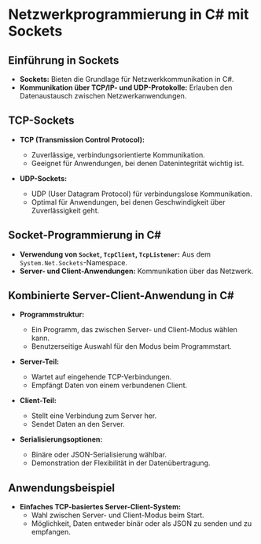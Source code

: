 # Netzwerkprogrammierung in C# mit Sockets

## Einführung in Sockets

- **Sockets:** Bieten die Grundlage für Netzwerkkommunikation in C#.
- **Kommunikation über TCP/IP- und UDP-Protokolle:** Erlauben den Datenaustausch zwischen Netzwerkanwendungen.

## TCP-Sockets

- **TCP (Transmission Control Protocol):**
  - Zuverlässige, verbindungsorientierte Kommunikation.
  - Geeignet für Anwendungen, bei denen Datenintegrität wichtig ist.

- **UDP-Sockets:**
  - UDP (User Datagram Protocol) für verbindungslose Kommunikation.
  - Optimal für Anwendungen, bei denen Geschwindigkeit über Zuverlässigkeit geht.

## Socket-Programmierung in C#

- **Verwendung von `Socket`, `TcpClient`, `TcpListener`:** Aus dem `System.Net.Sockets`-Namespace.
- **Server- und Client-Anwendungen:** Kommunikation über das Netzwerk.

## Kombinierte Server-Client-Anwendung in C#

- **Programmstruktur:**
  - Ein Programm, das zwischen Server- und Client-Modus wählen kann.
  - Benutzerseitige Auswahl für den Modus beim Programmstart.

- **Server-Teil:**
  - Wartet auf eingehende TCP-Verbindungen.
  - Empfängt Daten von einem verbundenen Client.

- **Client-Teil:**
  - Stellt eine Verbindung zum Server her.
  - Sendet Daten an den Server.

- **Serialisierungsoptionen:**
  - Binäre oder JSON-Serialisierung wählbar.
  - Demonstration der Flexibilität in der Datenübertragung.

## Anwendungsbeispiel

- **Einfaches TCP-basiertes Server-Client-System:**
  - Wahl zwischen Server- und Client-Modus beim Start.
  - Möglichkeit, Daten entweder binär oder als JSON zu senden und zu empfangen.
